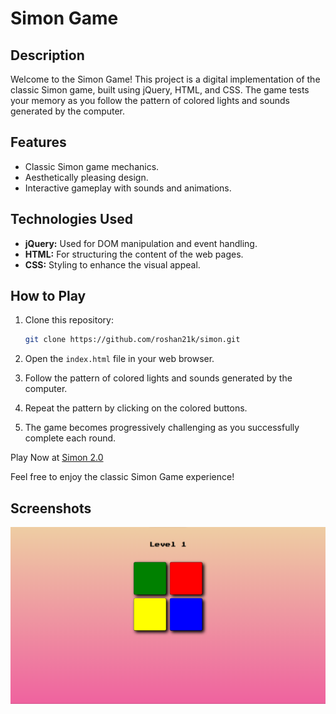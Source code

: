 # Simon Game

## Description

Welcome to the Simon Game! This project is a digital implementation of the classic Simon game, built using jQuery, HTML, and CSS. The game tests your memory as you follow the pattern of colored lights and sounds generated by the computer.

## Features

- Classic Simon game mechanics.
- Aesthetically pleasing design.
- Interactive gameplay with sounds and animations.

## Technologies Used

- **jQuery:** Used for DOM manipulation and event handling.
- **HTML:** For structuring the content of the web pages.
- **CSS:** Styling to enhance the visual appeal.

## How to Play

1. Clone this repository:

    ```bash
    git clone https://github.com/roshan21k/simon.git
    ```

2. Open the `index.html` file in your web browser.

3. Follow the pattern of colored lights and sounds generated by the computer.

4. Repeat the pattern by clicking on the colored buttons.

5. The game becomes progressively challenging as you successfully complete each round.

Play Now at [Simon 2.0](https://roshan21k.github.io/simon/)

Feel free to enjoy the classic Simon Game experience!


## Screenshots

![Simon Game](simon.png)
